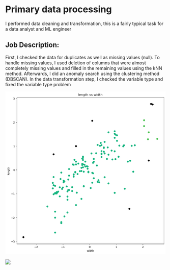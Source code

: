 # Primary data processing

I performed data cleaning and transformation, this is a fairly typical task for a data analyst and ML engineer

## Job Description:

First, I checked the data for duplicates as well as missing values (null). To handle missing values, 
I used deletion of columns that were almost completely missing values and filled in the remaining values using the kNN method. 
Afterwards, I did an anomaly search using the clustering method (DBSCAN). In the data transformation step, I checked the variable type and fixed the variable type problem

<img src="https://github.com/churkenberg/primary_data_processing/blob/main/output.png" alt="MasterHead">

<a href="https://www.kaggle.com/datasets/gagandeep16/car-sales" target="_blank"><img src="https://img.shields.io/badge/Download%20Dataset-gray?style=for-the-badge&labelWidth=150" target="_blank"></a>
